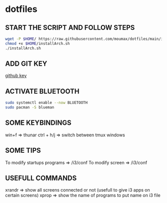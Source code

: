 # dotfiles

## START THE SCRIPT AND FOLLOW STEPS

```sh
wget -P $HOME/ https://raw.githubusercontent.com/moumax/dotfiles/main/installArch.sh && \
chmod +x $HOME/installArch.sh
./installArch.sh
```

## ADD GIT KEY

[github key](https://github.com/settings/keys)

## ACTIVATE BLUETOOTH
```sh 
sudo systemctl enable --now BLUETOOTH
sudo pacman -S blueman
```

## SOME KEYBINDINGS

win+f => thunar
ctrl + h/j => switch between tmux windows

## SOME TIPS

To modify startups programs => /i3/conf
To modify screen => /i3/conf

## USEFULL COMMANDS

xrandr => show all screens connected or not (usefull to give i3 apps on certain screens)
xprop => show the name of programs to put name on i3 file
<br /><br /><br />
